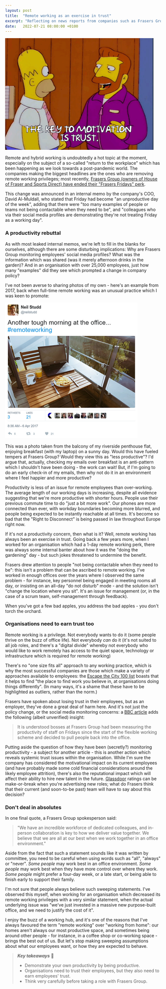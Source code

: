 ```yaml
---
layout: post
title:  "Remote working as an exercise in trust"
excerpt: "Reflecting on news reports from companies such as Frasers Group, who are removing remote working perks."
date:   2022-07-21 08:00:00 +0100
---
```


![The Simpsons - Hank Scorpio - The key to motivation is trust.](/assets/img/hank-scorpio-trust.gif)

Remote and hybrid working is undoubtedly a hot topic at the moment, especially on the subject of a so-called "return to the workplace" which has been happening as we look towards a post-pandemic world. The companies making the biggest headlines are the ones who are removing remote working privileges; most recently, [Frasers Group (owners of House of Fraser and Sports Direct) have ended their "Frasers Fridays" perk](https://www.theguardian.com/business/2022/jul/14/frasers-group-scraps-friday-home-working).

This change was announced in an internal memo by the company's COO, David Al-Muldall, who stated that Friday had become "an unproductive day of the week", adding that there were "too many examples of people or teams not being contactable when they need to be", and "colleagues who via their social media profiles are demonstrating they're not treating Friday as a working day".

### A productivity rebuttal

As with most leaked internal memos, we're left to fill in the blanks for ourselves, although there are some disturbing implications: Why are Frasers Group monitoring employees' social media profiles? What was the information which was shared (was it merely afternoon drinks in the garden)? And in an organisation with over 25,000 employees, just how many "examples" did they see which prompted a change in company policy?

I've not been averse to sharing photos of my own - here's an example from 2017, back when full-time remote working was an unusual practice which I was keen to promote:

![Tweet from Neil on a remote working day](/assets/img/neil-remote-working.png)

This was a photo taken from the balcony of my riverside penthouse flat, enjoying breakfast (with my laptop) on a sunny day. Would this have fueled tempers at Frasers Group? Would they view this as "less productive"? I'd argue that, actually, checking my emails over breakfast is an anti-pattern which I shouldn't have been doing - the work can wait! But, if I'm going to do an early check-in of my emails, then why not do it in an environment where I feel happier and more productive?

Productivity is less of an issue for remote employees than over-working. The average length of our working days is increasing, despite all evidence suggesting that we're more productive with shorter hours. People use their previous commute time to do "just a bit more work". Our phones are more connected than ever, with workday boundaries becoming more blurred, and people being expected to be instantly reachable at all times. It's become so bad that the "Right to Disconnect" is being passed in law throughout Europe right now.

If it's not a productivity concern, then what is it? Well, remote working has always been an exercise in trust. Going back a few years more, when I worked for an organisation which had a 1-day remote working perk, there was always some internal banter about how it was the "doing the gardening" day - but such jokes threatened to undermine the benefit.

Frasers drew attention to people "not being contactable when they need to be": this isn't a problem that can be ascribed to remote working. I've worked in enough offices over the years where I observed the same problem - for instance, key personnel being engaged in meeting rooms all day, or insisting on an all-day "do not disturb" mode - and the solution isn't "change the location where you sit". It's an issue for management (or, in the case of a scrum team, self-management through feedback).

When you've got a few bad apples, you address the bad apples - you don't torch the orchard.

### Organisations need to earn trust too

Remote working is a privilege. Not everybody wants to do it (some people thrive on the buzz of office life). Not everybody _can_ do it (it's not suited to all job roles, and there's a "digital divide" whereby not everybody who would like to work remotely has access to the quiet space, technology or infrastructure which is required for remote working)

There's no "one size fits all" approach to any working practice, which is why the most successful companies are those which make a variety of approaches available to employees: the [Escape the City 100 list](https://www.escapethecity.org/escape100/2022) boasts that it helps to find "the place to find work you believe in, at organisations doing things differently". (In many ways, it's a shame that these have to be highlighted as outliers, rather than the norm.)

Frasers have spoken about losing trust in their employees, but as an employer, they've done a great deal of harm here. And it's not just the policy change, or the social media monitoring concerns: a [BBC article](https://www.bbc.co.uk/news/business-62175875) adds the following (albeit unverified) insight:

> It is understood bosses at Frasers Group had been measuring the productivity of staff on Fridays since the start of the flexible working scheme and decided to pull people back into the office.

Putting aside the question of how they have been (secretly?) monitoring productivity - a subject for another article - this is another action which reveals systemic trust issues within the organisation. While I'm sure the company has considered the motivational impact on its current employees (and have probably made some cold financial considerations around the likely employee attrition), there's also the reputational impact which will affect their ability to hire new talent in the future. [Glassdoor](https://www.glassdoor.co.uk/) ratings can be make-or-break when you're advertising new roles; what do Frasers think that their current (and soon-to-be past) team will have to say about this decision?

### Don't deal in absolutes

In one final quote, a Frasers Group spokesperson said:

> "We have an incredible workforce of dedicated colleagues, and in-person collaboration is key to how we deliver value together. We believe that we are all at our best when we work together in an office environment."

Aside from the fact that such a statement sounds like it was written by committee, you need to be careful when using words such as "all", "always" or "never". _Some people_ may work best in an office environment. _Some people_ may work best when they have more control over where they work. _Some people_ might prefer a four-day week, or a late start, or being able to finish early to support their family.

I'm not sure that people always believe such sweeping statements. I've observed this myself, when working for an organisation which decreased its remote working privileges with a very similar statement, when the actual underlying issue was "we've just invested in a massive new purpose-built office, and we need to justify the cost of it".

I enjoy the buzz of a working hub, and it's one of the reasons that I've always favoured the term "remote working" over "working from home": our homes aren't always our most productive space, and sometimes being around other people - for instance, in a coffee shop or co-working space - brings the best out of us. But let's stop making sweeping assumptions about what our employees want, or how they are expected to behave.

> **_Key takeaways_** 📝  
> * Demonstrate your own productivity by being productive.
> * Organisations need to trust their employees, but they also need to earn employees' trust.
> * Think very carefully before taking a role with Frasers Group.